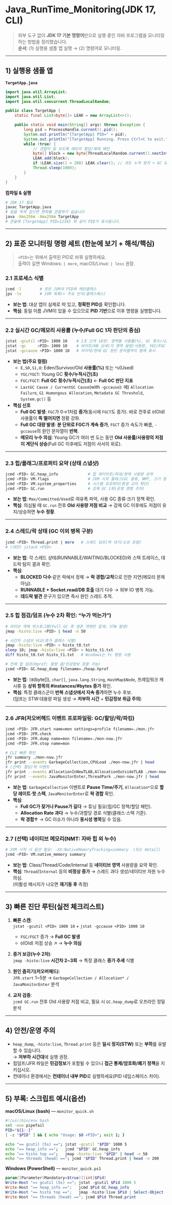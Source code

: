 # Java_RunTime_Monitoring(JDK 17, CLI)

> 외부 도구 없이 **JDK 17 기본 명령어**만으로 실행 중인 자바 프로그램을 모니터링하는 방법을 정리했습니다.  
> **순서**: (1) 실행용 샘플 앱 실행 → (2) 명령어로 모니터링.

---

## 1) 실행용 샘플 앱

**`TargetApp.java`**
```java
import java.util.ArrayList;
import java.util.List;
import java.util.concurrent.ThreadLocalRandom;

public class TargetApp {
    static final List<byte[]> LEAK = new ArrayList<>();

    public static void main(String[] args) throws Exception {
        long pid = ProcessHandle.current().pid();
        System.out.println("[TargetApp] PID=" + pid);
        System.out.println("[TargetApp] Running. Press Ctrl+C to exit.");
        while (true) {
            // 관찰이 잘 되도록 메모리 할당/해제 패턴
            byte[] block = new byte[ThreadLocalRandom.current().nextInt(256 * 1024, 512 * 1024)];
            LEAK.add(block);
            if (LEAK.size() > 200) LEAK.clear(); // 과도 누적 방지 + GC 유도
            Thread.sleep(1000);
        }
    }
}
```

**컴파일 & 실행**
```bash
# JDK 17 필요
javac TargetApp.java
# 힙을 작게 잡으면 변화를 관찰하기 쉽습니다
java -Xms256m -Xmx256m TargetApp
# 콘솔에 [TargetApp] PID=12345 와 같이 PID가 표시됩니다.
```

---

## 2) 표준 모니터링 명령 세트 (한눈에 보기 + 해석/핵심)

> `<PID>`는 위에서 출력된 PID로 바꿔 실행하세요.  
> 출력이 길면 Windows: `| more`, macOS/Linux: `| less` 권장.

### 2.1 프로세스 식별
```bash
jcmd -l        # 모든 JVM의 PID와 메인클래스
jps -lv        # JVM 목록(+ 주요 인자/클래스패스)
```
- **보는 법**: 대상 앱이 실제로 떠 있고, **정확한 PID**를 확인합니다.
- **핵심**: 동일 이름 JVM이 있을 수 있으므로 **PID 기반**으로 이후 명령을 실행합니다.

---

### 2.2 실시간 GC/메모리 사용률 (누수/Full GC 1차 판단의 중심)
```bash
jstat -gcutil <PID> 1000 10    # 1초 간격 10번: 영역별 사용률(%), GC 횟수/시간(초)
jstat -gc     <PID> 1000 10    # 바이트/KB 상세(각 영역 용량/사용량, YGC/FGC 포함)
jstat -gccause <PID> 1000 10   # 마지막/현재 GC 원인 문자열까지 함께 표시
```
- **보는 법(주요 컬럼)**
    - `E,S0,S1,O`: Eden/Survivor/Old **사용률(%)** 또는 `*U`(Used)
    - `YGC/YGCT`: Young GC **횟수/누적시간(초)**
    - `FGC/FGCT`: **Full GC** **횟수/누적시간(초)** ← **Full GC 판단 지표**
    - `LastGC Cause / CurrentGC Cause`(with `-gccause`): 예) `Allocation Failure`, `G1 Humongous Allocation`, `Metadata GC Threshold`, `System.gc()` 등
- **핵심 신호**
    - **Full GC 발생**: `FGC`가 0→1처럼 **증가**(동시에 `FGCT`도 증가). 바로 전후로 `O`(Old) 사용률이 **뚝 떨어지면** 정황 강화.
    - **Full GC 대량 발생**: **분 단위로 FGC가 계속 증가**, `FGCT` 증가 속도가 빠름, `-gccause`의 원인 문자열이 **반복**.
    - **메모리 누수 의심**: Young GC가 여러 번 도는 동안 **Old 사용률/사용량의 저점이 계단식 상승**(Full GC 이후에도 저점이 서서히 위로).

---

### 2.3 힙/플래그/프로퍼티 요약 (상태 스냅샷)
```bash
jcmd <PID> GC.heap_info             # 힙 레이아웃/최대/현재 사용량 요약
jcmd <PID> VM.flags                 # JVM 시작 플래그(GC 종류, NMT, 크기 등)
jcmd <PID> VM.system_properties     # 시스템 프로퍼티(환경 교차 확인)
jcmd <PID> GC.run                   # 강제 GC 1회(운영 영향 주의)
```
- **보는 법**: `Max/Committed/Used`로 여유폭 파악, 사용 GC 종류·크기 정책 확인.
- **핵심**: 의심될 때 `GC.run` 전후 **Old 사용량 저점 비교** → 강제 GC 이후에도 저점이 유지/상승하면 **누수 정황**.

---

### 2.4 스레드/락 상태 (GC 이외 병목 구분)
```bash
jcmd <PID> Thread.print | more   # 스레드 덤프(락 대기/소유 포함)
# (대안) jstack <PID>
```
- **보는 법**: 각 스레드 상태(RUNNABLE/WAITING/BLOCKED)와 스택 트레이스, 데드락 탐지 결과 확인.
- **핵심**:
    - **BLOCKED 다수**·같은 락에서 정체 → **락 경합/교착**으로 인한 지연(메모리 문제 아님).
    - **RUNNABLE + Socket.read/DB 호출** 대기 다수 → 외부 IO 병목 가능.
    - **데드락 발견** 문구가 있으면 즉시 원인 스레드 추적.

---

### 2.5 힙 점검/덤프 (누수 2차 확인: “누가 먹는가”)
```bash
# 라이브 객체 히스토그램(Full GC 후 생존 객체만 집계; STW 발생)
jmap -histo:live <PID> | head -n 50

# 시간차 스냅샷 비교(증가 클래스 식별)
jmap -histo:live <PID> > histo_t0.txt
sleep 10; jmap -histo:live <PID> > histo_t1.txt
diff histo_t0.txt histo_t1.txt   # Windows는 fc 명령 사용

# 전체 힙 덤프(Hprof; 용량 큼/민감정보 포함 가능)
jcmd <PID> GC.heap_dump filename=./heap.hprof
```
- **보는 법**: `[B`(byte[]), `char[]`, `java.lang.String`, `HashMap$Node`, 프레임워크 캐시류 등 **상위 항목의 #instances/#bytes 증가** 확인.
- **핵심**: 특정 클래스군이 **반복 스냅샷에서 지속 증가**하면 누수 후보.  
  (덤프는 STW·대용량 파일 생성 → **저부하 시간** + **민감정보 취급 주의**)

---

### 2.6 JFR(저오버헤드 이벤트 프로파일링: GC/할당/락/파킹)
```bash
jcmd <PID> JFR.start name=mon settings=profile filename=./mon.jfr
jcmd <PID> JFR.check
jcmd <PID> JFR.dump name=mon filename=./mon-now.jfr
jcmd <PID> JFR.stop name=mon

# CLI 빠른 확인
jfr summary ./mon-now.jfr
jfr print --events GarbageCollection,CPULoad ./mon-now.jfr | head
# (선택) 할당/락 이벤트
jfr print --events AllocationInNewTLAB,AllocationOutsideTLAB ./mon-now.jfr | head
jfr print --events JavaMonitorEnter,ThreadPark ./mon-now.jfr | head
```
- **보는 법**: `GarbageCollection` 이벤트로 **Pause Time/주기**, `Allocation*`으로 **할당 레이트·핫 스택**, `JavaMonitorEnter`로 **락 경합** 확인.
- **핵심**:
    - **Full GC가 잦거나 Pause가 길다** → 튜닝 필요(힙/GC 정책/할당 패턴).
    - **Allocation Rate 과다** → 누수/과할당 경로 식별(클래스·스택 기준).
    - **락 경합↑** → GC 이슈가 아니라 **동시성 병목**일 수 있음.

---

### 2.7 (선택) 네이티브 메모리(NMT: 자바 힙 외 누수)
```bash
# JVM 시작 시 옵션 필요: -XX:NativeMemoryTracking=summary  (또는 detail)
jcmd <PID> VM.native_memory summary
```
- **보는 법**: Class/Thread/Code/Internal 등 **네이티브 영역** 사용량을 요약 확인.
- **핵심**: `Thread`/`Internal` 등의 **비정상 증가** → 스레드 과다 생성/네이티브 자원 누수 의심.  
  (미활성 메시지가 나오면 **재기동 후** 측정)

---

## 3) 빠른 진단 루틴(실전 체크리스트)

1. **빠른 스캔**:  
   `jstat -gcutil <PID> 1000 10` + `jstat -gccause <PID> 1000 10`
    - `FGC/FGCT` 증가 → **Full GC 발생**
    - `O`(Old) 저점 상승 ↗ → **누수 의심**

2. **증거 보강(누수 2차)**:  
   `jmap -histo:live` **시간차 2~3회** → 특정 클래스 **증가 추세** 식별

3. **원인 좁히기(저오버헤드)**:  
   `JFR.start` 1~5분 → `GarbageCollection / Allocation* / JavaMonitorEnter` 분석

4. **교차 검증**:  
   `jcmd GC.run` 전후 Old 사용량 저점 비교, 필요 시 `GC.heap_dump`로 오프라인 정밀 분석

---

## 4) 안전/운영 주의

- `heap_dump`, `-histo:live`, `Thread.print` 등은 **일시 정지(STW)** 또는 **부하**를 유발할 수 있습니다.  
  → **저부하 시간대**에 실행 권장.
- 힙덤프/JFR 파일은 **민감정보**가 포함될 수 있으니 **접근 통제/암호화/폐기 정책**을 지키십시오.
- 컨테이너 환경에서는 **컨테이너 내부 PID**로 실행하세요(PID 네임스페이스 차이).

---

## 5) 부록: 스크립트 예시(옵션)

**macOS/Linux (bash)** — `monitor_quick.sh`
```bash
#!/usr/bin/env bash
set -euo pipefail
PID="${1:-}"
[ -z "$PID" ] && { echo "Usage: $0 <PID>"; exit 1; }

echo "== gcutil (5s) =="; jstat -gcutil "$PID" 1000 5
echo "== heap_info ==";   jcmd "$PID" GC.heap_info
echo "== histo top ==";   jmap -histo:live "$PID" | head -n 50
echo "== threads (head) =="; jcmd "$PID" Thread.print | head -n 200
```

**Windows (PowerShell)** — `monitor_quick.ps1`
```powershell
param([Parameter(Mandatory=$true)][int]$Pid)
Write-Host "== gcutil (5s) =="; jstat -gcutil $Pid 1000 5
Write-Host "== heap_info ==";   jcmd $Pid GC.heap_info
Write-Host "== histo top ==";   jmap -histo:live $Pid | Select-Object -First 50
Write-Host "== threads (head) =="; jcmd $Pid Thread.print
```
